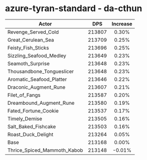 # azure-tyran-standard - da-cthun
| Actor | DPS | Increase |
|---|:---:|:---:|
|Revenge_Served_Cold|213807|0.30%|
|Great_Cerulean_Sea|213709|0.25%|
|Feisty_Fish_Sticks|213696|0.25%|
|Sizzling_Seafood_Medley|213649|0.23%|
|Seamoth_Surprise|213648|0.23%|
|Thousandbone_Tongueslicer|213648|0.23%|
|Aromatic_Seafood_Platter|213646|0.22%|
|Draconic_Augment_Rune|213607|0.21%|
|Filet_of_Fangs|213587|0.20%|
|Dreambound_Augment_Rune|213580|0.19%|
|Fated_Fortune_Cookie|213537|0.17%|
|Timely_Demise|213505|0.16%|
|Salt_Baked_Fishcake|213503|0.16%|
|Roast_Duck_Delight|213264|0.05%|
|Base|213168|0.00%|
|Thrice_Spiced_Mammoth_Kabob|213148|-0.01%|
